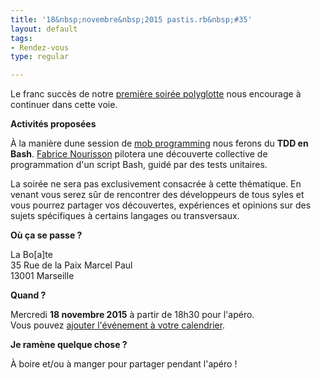 ```yaml
---
title: '18&nbsp;novembre&nbsp;2015 pastis.rb&nbsp;#35'
layout: default
tags:
- Rendez-vous
type: regular

---
```


Le franc succès de notre [première soirée polyglotte](/2015/09/24/pastis-rb-edition-34.html) nous encourage à continuer dans cette voie.

__Activités proposées__

À la manière dune session de [mob programming](http://blog.soat.fr/2014/05/le-mob-programming-presentation/) nous ferons du **TDD en Bash**. [Fabrice Nourisson](https://twitter.com/duckmole) pilotera une découverte collective de programmation d'un script Bash, guidé par des tests unitaires.

La soirée ne sera pas exclusivement consacrée à cette thématique. En venant vous serez sûr de rencontrer des développeurs de tous syles et vous pourrez partager vos découvertes, expériences et opinions sur des sujets spécifiques à certains langages ou transversaux.

__Où ça se passe ?__

La Bo[a]te<br />
35 Rue de la Paix Marcel Paul<br />
13001 Marseille

__Quand ?__

Mercredi **18 novembre 2015** à partir de 18h30 pour l'apéro.<br />
Vous pouvez [ajouter l'événement à votre calendrier](/downloads/ics/pastis_rb%2335.ics).

__Je ramène quelque chose ?__

À boire et/ou à manger pour partager pendant l'apéro !